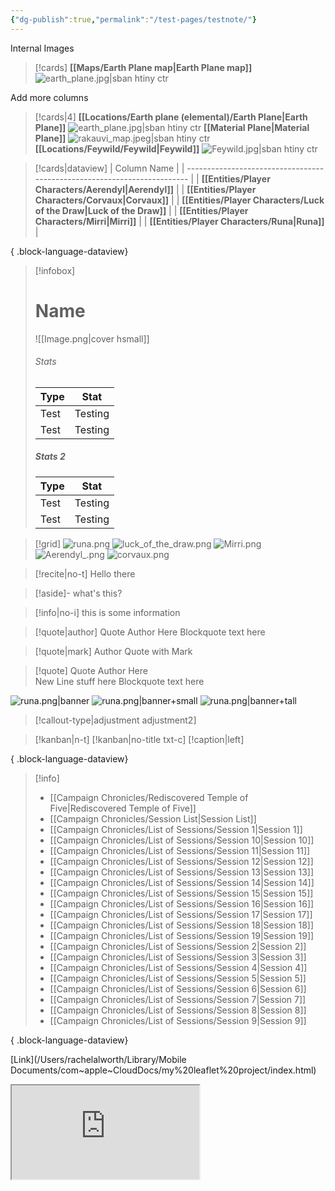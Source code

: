 ```yaml
---
{"dg-publish":true,"permalink":"/test-pages/testnote/"}
---
```


Internal Images
> [!cards]
> **[[Maps/Earth Plane map\|Earth Plane map]]**
>  ![earth_plane.jpg|sban htiny ctr](/img/user/Images/Maps/earth_plane.jpg)

Add more columns
> [!cards|4]
> **[[Locations/Earth plane (elemental)/Earth Plane\|Earth Plane]]**
> ![earth_plane.jpg|sban htiny ctr](/img/user/Images/Maps/earth_plane.jpg)
> **[[Material Plane\|Material Plane]]**
> ![rakauvi_map.jpeg|sban htiny ctr](/img/user/Images/Maps/rakauvi_map.jpeg)
> **[[Locations/Feywild/Feywild\|Feywild]]**
> ![Feywild.jpg|sban htiny ctr](/img/user/Images/Maps/Feywild.jpg)

> [!cards|dataview]
>  | Column Name                                                              |
> | ------------------------------------------------------------------------ |
> | **[[Entities/Player Characters/Aerendyl\|Aerendyl]]**                 |
> | **[[Entities/Player Characters/Corvaux\|Corvaux]]**                   |
> | **[[Entities/Player Characters/Luck of the Draw\|Luck of the Draw]]** |
> | **[[Entities/Player Characters/Mirri\|Mirri]]**                       |
> | **[[Entities/Player Characters/Runa\|Runa]]**                         |
> 
{ .block-language-dataview}


> [!infobox]
> # Name
> ![[Image.png\|cover hsmall]]
> ###### Stats
> | Type |  Stat |
> | ---- | ---- |
> | Test | Testing |
> | Test | Testing |
> 
> ##### Stats 2
> | Type | Stat |
> | ---- | ---- |
> | Test | Testing |
> | Test | Testing |


> [!grid]
> ![runa.png](/img/user/Images/Creatures/runa.png)
> ![luck_of_the_draw.png](/img/user/Images/Creatures/luck_of_the_draw.png)
> ![Mirri.png](/img/user/Images/Creatures/Mirri.png)
> ![Aerendyl_.png](/img/user/Images/Creatures/Aerendyl_.png)
> ![corvaux.png](/img/user/Images/Creatures/corvaux.png)

> [!recite|no-t]
> Hello there

> [!aside]-
> what's this?

> [!info|no-i]
> this is some information

> [!quote|author] Quote Author Here
> Blockquote text here

> [!quote|mark] Author
> Quote with Mark

> [!quote] Quote Author Here <br>New Line stuff here
> Blockquote text here


![runa.png|banner](/img/user/Images/Creatures/runa.png)
![runa.png|banner+small](/img/user/Images/Creatures/runa.png)
![runa.png|banner+tall](/img/user/Images/Creatures/runa.png)

> [!callout-type|adjustment adjustment2]

> [!kanban|n-t]
> [!kanban|no-title txt-c]
> [!caption|left]


{ .block-language-dataview}


> [!info]
>  - [[Campaign Chronicles/Rediscovered Temple of Five\|Rediscovered Temple of Five]]
> - [[Campaign Chronicles/Session List\|Session List]]
> - [[Campaign Chronicles/List of Sessions/Session 1\|Session 1]]
> - [[Campaign Chronicles/List of Sessions/Session 10\|Session 10]]
> - [[Campaign Chronicles/List of Sessions/Session 11\|Session 11]]
> - [[Campaign Chronicles/List of Sessions/Session 12\|Session 12]]
> - [[Campaign Chronicles/List of Sessions/Session 13\|Session 13]]
> - [[Campaign Chronicles/List of Sessions/Session 14\|Session 14]]
> - [[Campaign Chronicles/List of Sessions/Session 15\|Session 15]]
> - [[Campaign Chronicles/List of Sessions/Session 16\|Session 16]]
> - [[Campaign Chronicles/List of Sessions/Session 17\|Session 17]]
> - [[Campaign Chronicles/List of Sessions/Session 18\|Session 18]]
> - [[Campaign Chronicles/List of Sessions/Session 19\|Session 19]]
> - [[Campaign Chronicles/List of Sessions/Session 2\|Session 2]]
> - [[Campaign Chronicles/List of Sessions/Session 3\|Session 3]]
> - [[Campaign Chronicles/List of Sessions/Session 4\|Session 4]]
> - [[Campaign Chronicles/List of Sessions/Session 5\|Session 5]]
> - [[Campaign Chronicles/List of Sessions/Session 6\|Session 6]]
> - [[Campaign Chronicles/List of Sessions/Session 7\|Session 7]]
> - [[Campaign Chronicles/List of Sessions/Session 8\|Session 8]]
> - [[Campaign Chronicles/List of Sessions/Session 9\|Session 9]]
> 
{ .block-language-dataview}

[Link](/Users/rachelalworth/Library/Mobile Documents/com~apple~CloudDocs/my%20leaflet%20project/index.html)



<iframe src="https://ruetooo.github.io/leaflet-map-simple/"></iframe>

<div id="map"></div>
